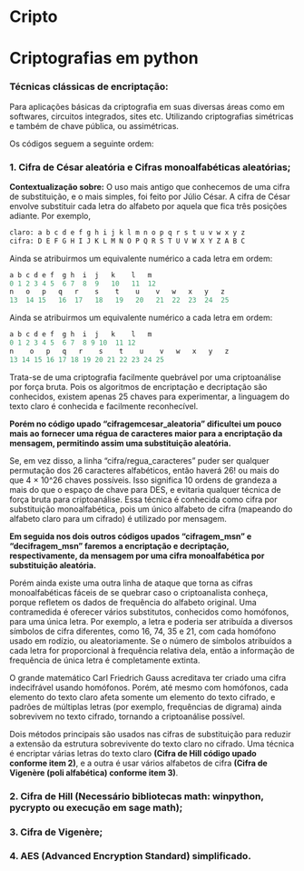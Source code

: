 #  **Cripto**
#  **Criptografias em python**

### **Técnicas clássicas de encriptação:**
Para aplicações básicas da criptografia em suas diversas áreas como em softwares, circuitos integrados, sites etc.
Utilizando criptografias simétricas e também de chave pública, ou assimétricas.

Os códigos seguem a seguinte ordem:

### **1. Cifra de César aleatória e Cifras monoalfabéticas aleatórias;**

**Contextualização sobre:**
O uso mais antigo que conhecemos de uma cifra de substituição, e o mais simples, foi feito por Júlio César. A cifra de César envolve substituir cada letra do alfabeto por aquela que fica três posições adiante.
Por exemplo,

```sql
claro: a b c d e f g h i j k l m n o p q r s t u v w x y z
cifra: D E F G H I J K L M N O P Q R S T U V W X Y Z A B C
```

Ainda se atribuirmos um equivalente numérico a cada letra em ordem:

```sql
a b c d e f  g h  i  j   k    l   m
0 1 2 3 4 5  6 7  8  9   10   11  12
n   o   p   q   r    s    t    u    v   w   x   y   z
13  14 15   16  17   18   19   20   21  22  23  24  25
```

Ainda se atribuirmos um equivalente numérico a cada letra em ordem:

```sql
a b c d e f  g h  i  j   k    l   m
0 1 2 3 4 5  6 7  8 9 10  11 12
n    o   p   q   r    s    t    u    v   w   x   y   z
13 14 15 16 17 18 19 20 21 22 23 24 25
```

Trata-se de uma criptografia facilmente quebrável por uma criptoanálise por força bruta. 
Pois os algoritmos de encriptação e decriptação são conhecidos, existem apenas 25 chaves para experimentar, a linguagem do texto claro é conhecida e facilmente reconhecível.

**Porém no código upado “cifragemcesar_aleatoria” dificultei um pouco mais ao fornecer uma régua de caracteres maior para a encriptação da mensagem, permitindo assim uma substituição aleatória.**

Se, em vez disso, a linha “cifra/regua_caracteres” puder ser qualquer permutação dos 26 caracteres alfabéticos, então haverá 26! ou mais do que 4 × 10^26 chaves possíveis. Isso significa 10 ordens de grandeza a mais do que o espaço de chave para DES, e evitaria qualquer técnica de força bruta para criptoanálise. Essa técnica é conhecida como cifra por substituição monoalfabética, pois um único alfabeto de cifra (mapeando do alfabeto claro para um cifrado) é utilizado por mensagem.

**Em seguida nos dois outros códigos upados “cifragem_msn” e “decifragem_msn” faremos a encriptação e decriptação, respectivamente, da mensagem por uma cifra monoalfabética por substituição aleatória.** 

Porém ainda existe uma outra linha de ataque que torna as cifras monoalfabéticas fáceis de se quebrar caso o criptoanalista conheça, porque refletem os dados de frequência do alfabeto original. Uma contramedida é oferecer vários substitutos, conhecidos como homófonos, para uma única letra.
Por exemplo, a letra e poderia ser atribuída a diversos símbolos de cifra diferentes, como 16, 74, 35 e 21, com cada homófono usado em rodízio, ou aleatoriamente. Se o número de símbolos atribuídos a cada letra for proporcional à frequência relativa dela, então a informação de frequência de única letra é completamente extinta.

O grande matemático Carl Friedrich Gauss acreditava ter criado uma cifra indecifrável usando homófonos.
Porém, até mesmo com homófonos, cada elemento do texto claro afeta somente um elemento do texto cifrado, e padrões de múltiplas letras (por exemplo, frequências de digrama) ainda sobrevivem no texto cifrado, tornando a criptoanálise possível.

Dois métodos principais são usados nas cifras de substituição para reduzir a extensão da estrutura sobrevivente do texto claro no cifrado. Uma técnica é encriptar várias letras do texto claro **(Cifra de Hill código upado conforme item 2)**, e a outra é usar vários alfabetos de cifra **(Cifra de Vigenère (poli alfabética) conforme item 3)**. 


###  2. Cifra de Hill (Necessário bibliotecas math: winpython, pycrypto ou execução em sage math);
###  3. Cifra de Vigenère;
###  4. AES (Advanced Encryption Standard) simplificado. 

